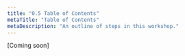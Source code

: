 ```yaml
---
title: "0.5 Table of Contents"
metaTitle: "Table of Contents"
metaDescription: "An outline of steps in this workshop."
---
```


[Coming soon]
